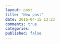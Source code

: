 ```yaml
---
layout: post
title: "New post"
date: 2016-04-15 13:23
comments: true
categories:
published: false
---
```

